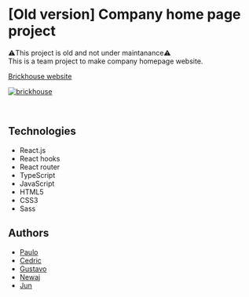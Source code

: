 # [Old version] Company home page project
⚠️This project is old and not under maintanance⚠️  
This is a team project to make company homepage website.  

[Brickhouse website](https://flamboyant-golick-8bc858.netlify.com/)

[![brickhouse](https://user-images.githubusercontent.com/43656115/70483555-ba89c480-1a9d-11ea-9b1f-dacb0fdd5e1b.png)](https://flamboyant-golick-8bc858.netlify.com/)

<br/>

## Technologies
- React.js
- React hooks
- React router
- TypeScript
- JavaScript
- HTML5
- CSS3
- Sass

## Authors
- [Paulo](https://github.com/PauloViga22)
- [Cedric](https://github.com/Cediba)
- [Gustavo](https://github.com/Guntzel00)
- [Newaj](https://github.com/NewajAhmed)
- [Jun](https://github.com/eastend-street)
